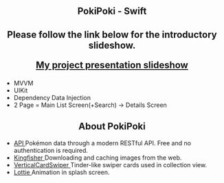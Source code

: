 <h2 align="center">
PokiPoki - Swift </a> 
</h2>

<h2 align="center">
  Please follow the link below for the introductory slideshow.
  
[My project presentation slideshow](https://tome.app/mmoo-50c/welcome-to-my-project-clflomjf6031bb143dktuniem)
  
  
 </a>
</h2>





- MVVM
- UIKit
- Dependency Data Injection
- 2 Page =  Main List Screen(+Search)  -> Details Screen 
<h2 align="center">
About PokiPoki </a> 
</h2>

- [API ](https://pokeapi.co) Pokémon data through a modern RESTful API. Free and no authentication is required.
- [Kingfisher ](https://github.com/onevcat/Kingfisher) Downloading and caching images from the web.
- [VerticalCardSwiper ](https://github.com/JoniVR/VerticalCardSwiper) Tinder-like swiper cards used in collection view.
- [Lottie ](https://github.com/airbnb/lottie-ios) Animation in splash screen.


